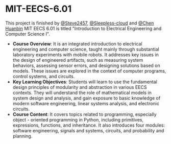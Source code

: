 # MIT-EECS-6.01
This project is finished by [@Steve2457](https://github.com/Steve2457), [@Sleepless-cloud](https://github.com/Sleepless-cloud) and [@Chen Huanbin](https://github.com/18318312761)
MIT EECS 6.01 is titled "Introduction to Electrical Engineering and Computer Science I". 
- **Course Overview**: It is an integrated introduction to electrical engineering and computer science, taught mainly through substantial laboratory experiments with mobile robots. It addresses key issues in the design of engineered artifacts, such as measuring system behaviors, assessing sensor errors, and designing solutions based on models. These issues are explored in the context of computer programs, control systems, and circuits.
- **Key Learning Objectives**: Students will learn to use the fundamental design principles of modularity and abstraction in various EECS contexts. They will understand the role of mathematical models in system design and analysis, and gain exposure to basic knowledge of modern software engineering, linear systems analysis, and electronic circuits.
- **Course Content**: It covers topics related to programming, especially object - oriented programming in Python, including primitives, expressions, functions, and inheritance. It also introduces four modules: software engineering, signals and systems, circuits, and probability and planning.




